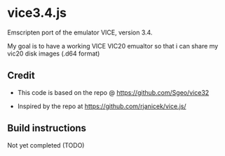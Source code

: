 # vice3.4.js
Emscripten port of the emulator VICE, version 3.4.

My goal is to have a working VICE VIC20 emualtor so that i can
share my vic20 disk images (.d64 format)
## Credit

* This code is based on the repo @ https://github.com/Sgeo/vice32

* Inspired by the repo at https://github.com/rjanicek/vice.js/

## Build instructions
Not yet completed (TODO)

